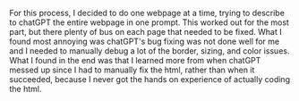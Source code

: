 For this process, I decided to do one webpage at a time, trying to describe to chatGPT the entire webpage in one prompt. This worked out for the most part, but there plenty of bus on each page that needed to be fixed. What I found most annoying was chatGPT's bug fixing was not done well for me and I needed to manually debug a lot of the border, sizing, and color issues. What I found in the end was that I learned more from when chatGPT messed up since I had to manually fix the html, rather than when it succeeded, because I never got the hands on experience of actually coding the html.